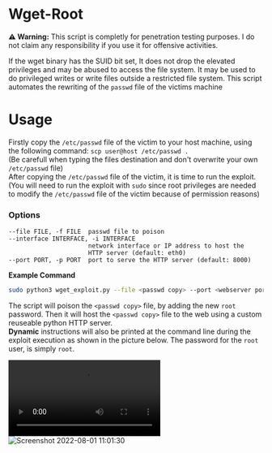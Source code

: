 # Wget-Root

**⚠️ Warning:** This script is completly for penetration testing purposes. I do not claim any responsibility if you use it for offensive activities.

If the wget  binary has the SUID bit set, It does not drop the elevated privileges and may be abused to access the file system. It may be used to do privileged writes or write files outside a restricted file system. This script automates the rewriting of the `passwd` file of the victims machine
# Usage
Firstly copy the `/etc/passwd` file of the victim to your host machine, using the following command:
`scp user@host /etc/passwd .` <br>
(Be carefull when typing the files destination and don't overwrite your own `/etc/passwd` file) <br>
After copying the `/etc/passwd` file of the victim, it is time to run the exploit. <br>
(You will need to run the exploit with `sudo` since root privileges are needed to modify the `/etc/passwd` file of the victim because of permission reasons)

### Options
```
--file FILE, -f FILE  passwd file to poison
--interface INTERFACE, -i INTERFACE
                      network interface or IP address to host the
                      HTTP server (default: eth0)
--port PORT, -p PORT  port to serve the HTTP server (default: 8000)
```
**Example Command**
```bash
sudo python3 wget_exploit.py --file <passwd copy> --port <webserver port> --interface <network interface/ip>
```
The script will poison the `<passwd copy>` file, by adding the new `root` password. 
Then it will host the `<passwd copy>` file to the web using a custom reuseable python HTTP server.<br>
**Dynamic** instructions will also be printed at the command line during the exploit execution as shown in the picture below.
The password for the `root` user, is simply `root`. 

![Proof Of Concept Video](https://user-images.githubusercontent.com/80885284/182122277-11c1718b-de9a-4bf6-b7aa-8e5f61d7acdb.webm) <br>
![Screenshot 2022-08-01 11:01:30](https://user-images.githubusercontent.com/80885284/182182543-b10b2e50-64c3-4f57-ab8e-ea0ddde7561a.png)

